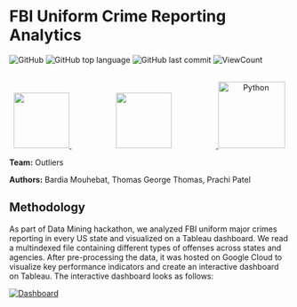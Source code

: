 # FBI Uniform Crime Reporting Analytics

![GitHub](https://img.shields.io/github/license/Thomas-George-T/FBI-Uniform-Crime-Reporting-Analytics?style=flat)
![GitHub top language](https://img.shields.io/github/languages/top/Thomas-George-T/FBI-Uniform-Crime-Reporting-Analytics?style=flat)
![GitHub last commit](https://img.shields.io/github/last-commit/Thomas-George-T/FBI-Uniform-Crime-Reporting-Analytics?style=flat)
![ViewCount](https://views.whatilearened.today/views/github/Thomas-George-T/FBI-Uniform-Crime-Reporting-Analytics.svg?cache=remove)

<p align="center">  
    <br>
	<a href="https://public.tableau.com/app/profile/thomas.george.thomas">
        <img height=100 src="https://cdn.svgporn.com/logos/tableau-icon.svg?response-content-disposition=attachment%3Bfilename%3Dtableau-icon.svg"> 
    	</a>
	<a href="#">
        <img height=100 src="https://cdn.svgporn.com/logos/google-cloud.svg?response-content-disposition=attachment%3Bfilename%3Dgoogle-cloud.svg" hspace=80> 
    	</a>	
	<a href="#">
		<img src="https://raw.githubusercontent.com/Thomas-George-T/Thomas-George-T/master/assets/python.svg" alt="Python" title="Python" width ="120" />
	</a>
    <br>
</p>

**Team:** Outliers

**Authors:** Bardia Mouhebat, Thomas George Thomas, Prachi Patel

## Methodology
As part of Data Mining hackathon, we analyzed FBI uniform major crimes reporting in every US state and visualized on a Tableau dashboard. We read a multindexed file containing different types of offenses across states and agencies. After pre-processing the data, it was hosted on Google Cloud to visualize key performance indicators and create an interactive dashboard on Tableau. The interactive dashboard looks as follows:

<div class='tableauPlaceholder' id='viz1651831262549' style='position: relative'><noscript><a href='#'><img alt='Dashboard ' src='https:&#47;&#47;public.tableau.com&#47;static&#47;images&#47;Ou&#47;Outliers_dashboard&#47;Dashboard&#47;1_rss.png' style='border: none' /></a></noscript><object class='tableauViz'  style='display:none;'><param name='host_url' value='https%3A%2F%2Fpublic.tableau.com%2F' /> <param name='embed_code_version' value='3' /> <param name='site_root' value='' /><param name='name' value='Outliers_dashboard&#47;Dashboard' /><param name='tabs' value='no' /><param name='toolbar' value='yes' /><param name='static_image' value='https:&#47;&#47;public.tableau.com&#47;static&#47;images&#47;Ou&#47;Outliers_dashboard&#47;Dashboard&#47;1.png' /> <param name='animate_transition' value='yes' /><param name='display_static_image' value='yes' /><param name='display_spinner' value='yes' /><param name='display_overlay' value='yes' /><param name='display_count' value='yes' /><param name='language' value='en-US' /></object></div>
